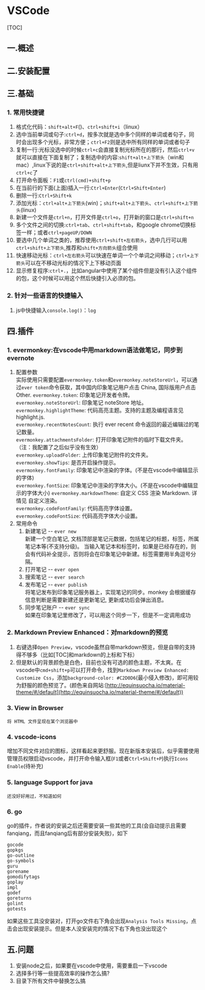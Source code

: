 # VSCode
[TOC]
## 一.概述
## 二.安装配置
## 三.基础
### 1. 常用快捷键
1. 格式化代码：`shift+alt+F`()、`ctrl+shift+i`（linux）
2. 选中当前单词或句子:`ctrl+d`，按多次就是选中多个同样的单词或者句子，同时会出现多个光标，非常方便；`ctrl+F2`则是选中所有同样的单词或者句子
3. 复制一行:光标没选中的时候`ctrl+c`会直接复制光标所在的那行，然后`ctrl+v`就可以直接在下面复制了；复制选中的内容:`shift+alt+上下箭头`（win和mac）,linux下说的是`ctrl+shift+alt+上下箭头`,但是liunx下并不生效，只有用`ctrl+c`了
2. 打开命令面板：`F1`或`ctrl(cmd)+shift+p`
3. 在当前行的下面(上面)插入一行:`Ctrl+Enter`(`Ctrl+Shift+Enter`)
3. 删除一行:`Ctrl+Shift+k`
4. 添加光标：`ctrl+alt+上下箭头`(win)；`shift+alt+上下箭头`、`ctrl+shift+上下箭头`(linux)
5. 新建一个文件是`ctrl+n`，打开文件是`ctrl+o`，打开新的窗口是`ctrl+shift+n`
6. 多个文件之间的切换:`ctrl+tab`、`ctrl+shift+tab`，和google chrome切换标签一样；或者`ctrl+pageUP/DOWN`
7. 要选中几个单词之类的，推荐使用`ctrl+shift+左右箭头`，选中几行可以用`ctrl+shift+上下箭头`,推荐和`shift+方向箭头`组合使用
8. 快速移动光标：`ctrl+左右箭头`可以快速在单词一个个单词之间移动；`ctrl+上下箭头`可以在不移动光标的情况下上下移动页面
9. 显示修复程序:`ctrl+.`，比如angular中使用了某个组件但是没有引入这个组件的包，这个时候可以用这个然后快捷引入必须的包。
### 2. 针对一些语言的快捷输入
1. js中快捷输入`console.log()`：`log`
## 四.插件
### 1. evermonkey:在vscode中用markdown语法做笔记，同步到evernote
1. 配置参数  
    实际使用只需要配置`evermonkey.token`和`evermonkey.noteStoreUrl`，可以通过`ever token`命令获取，其中国内印象笔记用户点击 China, 国际版用户点击 Other.
    `evermonkey.token`: 印象笔记开发者令牌。  
    `evermonkey.noteStoreUrl`: 印象笔记 noteStore 地址。  
    `evermonkey.highlightTheme`: 代码高亮主题。支持的主题及编程语言见 highlight.js.  
    `evermonkey.recentNotesCount`: 执行 ever recent 命令返回的最近编辑过的笔记数量。  
    `evermonkey.attachmentsFolder`: 打开印象笔记附件的临时下载文件夹。（注：我配置了之后似乎没有生效）  
    `evermonkey.uploadFolder`: 上传印象笔记附件的文件夹。  
    `evermonkey.showTips`: 是否开启操作提示。  
    `evermonkey.fontFamily`: 印象笔记中渲染的字体。(不是在vscode中编辑显示的字体)  
    `evermonkey.fontSize`: 印象笔记中渲染的字体大小。(不是在vscode中编辑显示的字体大小)
    `evermonkey.markdownTheme`: 自定义 CSS 渲染 Markdown. 详情见 自定义渲染。  
    `evermonkey.codeFontFamily`: 代码高亮字体设置。  
    `evermonkey.codeFontSize`: 代码高亮字体大小设置。  
2. 常用命令
    1. 新建笔记 -- `ever new`  
    新建一个空白笔记, 文档顶部是笔记元数据，包括笔记的标题，标签，所属笔记本等(不支持分级)。 当输入笔记本和标签时，如果是已经存在的，则会有代码补全提示，否则将会在印象笔记中新建。标签需要用半角逗号分隔。
    2. 打开笔记 -- `ever open`
    3. 搜索笔记 -- `ever search`
    4. 发布笔记 -- `ever publish`  
    将笔记发布到印象笔记服务器上，实现笔记的同步。monkey 会根据缓存信息判断是需要新建还是更新笔记, 更新成功后会弹出消息。
    5. 同步笔记账户 -- `ever sync`  
    如果在印象笔记里修改了，可以用这个同步一下，但是不一定调用成功
### 2. Markdown Preview Enhanced：对markdown的预览
1. 右键选择`Open Preview`，vscode虽然自带markdown预览，但是自带的支持得不够多（比如[TOC]和markdown的上标和下标）
2. 但是默认的背景颜色是白色，目前也没有可选的颜色主题，不太爽。在vscode中`cmd+shift+p`可以打开命令，找到`Markdown Preview Enhanced: Customize Css`，添加`background-color: #C2D0D6`(最小侵入修改)，即可用较为舒服的颜色预览了。(颜色来自网站:[http://equinsuocha.io/material-theme/#/default](http://equinsuocha.io/material-theme/#/default))
### 3. View in Browser
    将 HTML 文件呈现在某个浏览器中
### 4. vscode-icons
增加不同文件对应的图标，这样看起来更舒服。现在新版本安装后，似乎需要使用管理员权限启动vscode，并打开命令输入框(`F1`或者`Ctrl+Shift+P`)执行`Icons Enable`(待补充)
### 5. language Support for java
    还没好好用过，不知道如何
### 6. go
go的插件，作者说的安装之后还需要安装一些其他的工具(会自动提示且需要fanqiang，而且fanqiang后有部分安装失败)，如下
```
gocode
gopkgs
go-outline
go-symbols
guru
gorename
gomodifytags
goplay
impl
godef
goreturns
golint
gotests
```
如果这些工具没安装对，打开go文件右下角会出现`Analysis Tools Missing`，点击会出现安装提示。但是本人没安装完的情况下右下角也没出现这个
## 五.问题
1. 安装node之后，如果要在vscode中使用，需要重启一下vscode
2. 选择多行等一些提高效率的操作怎么搞?
3. 目录下所有文件中替换怎么搞
